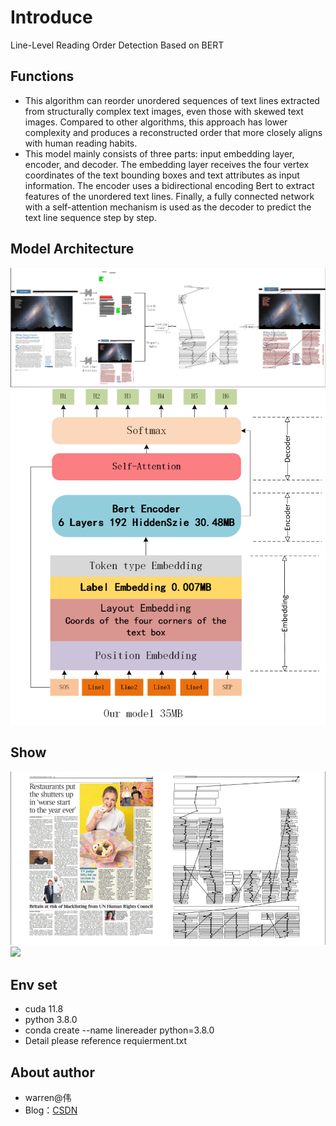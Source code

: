 # Introduce
Line-Level Reading Order Detection Based on BERT

## Functions
* This algorithm can reorder unordered sequences of text lines extracted from structurally complex text images, even those with skewed text images. Compared to other algorithms, this approach has lower complexity and produces a reconstructed order that more closely aligns with human reading habits.
* This model mainly consists of three parts: input embedding layer, encoder, and decoder. The embedding layer receives the four vertex coordinates of the text bounding boxes and text attributes as input information. The encoder uses a bidirectional encoding Bert to extract features of the unordered text lines. Finally, a fully connected network with a self-attention mechanism is used as the decoder to predict the text line sequence step by step.

## Model Architecture
![](./images/1.png)
![](./images/2.png)
## Show
![](./images/3.png)
![](./images/4.png)
## Env set
* cuda               11.8
* python             3.8.0
* conda create --name linereader python=3.8.0
* Detail please reference requierment.txt

## About author
* warren@伟
* Blog：[CSDN](https://blog.csdn.net/warren103098?type=blog)
